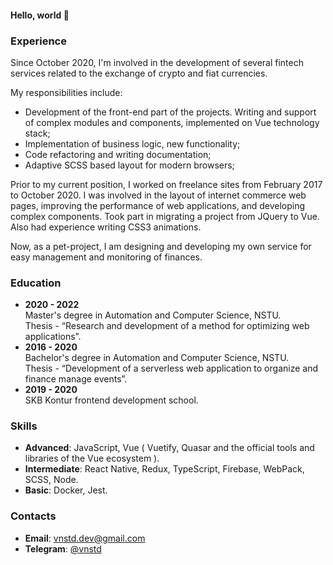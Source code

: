 #### Hello, world 👋
  
### Experience

Since October 2020, I'm involved in the development of several fintech services related to the exchange of crypto and fiat currencies.  
  
My responsibilities include:  
- Development of the front-end part of the projects. Writing and support of complex modules and components, implemented on Vue technology stack;
- Implementation of business logic, new functionality;
- Code refactoring and writing documentation;
- Adaptive SCSS based layout for modern browsers;
  
Prior to my current position, I worked on freelance sites from February 2017 to October 2020. 
I was involved in the layout of internet commerce web pages, improving the performance of web applications, and developing complex components. Took part in migrating a project from JQuery to Vue. Also had experience writing CSS3 animations.

Now, as a pet-project, I am designing and developing my own service for easy management and monitoring of finances.  
  
### Education  
  
- **2020 - 2022**  
Master's degree in Automation and Computer Science, NSTU.  
Thesis - “Research and development of a method for optimizing web applications”.
- **2016 - 2020**  
Bachelor's degree in Automation and Computer Science, NSTU.  
Thesis - “Development of a serverless web application to organize and finance manage events”.
- **2019 - 2020**  
SKB Kontur frontend development school.  
  
### Skills  

- **Advanced**: JavaScript, Vue ( Vuetify, Quasar and the official tools and libraries of the Vue ecosystem ).
- **Intermediate**: React Native, Redux, TypeScript, Firebase, WebPack, SCSS, Node.
- **Basic**: Docker, Jest.

### Contacts  
- **Email**: vnstd.dev@gmail.com  
- **Telegram**: [@vnstd](https://t.me/vnstd "@vnstd")  

